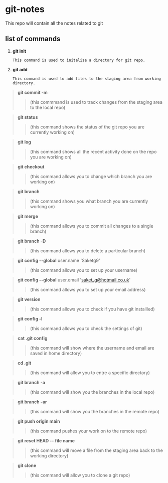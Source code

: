 # git-notes

This repo will contain all the notes related to git 

## list of commands 

1. **git init**   
    ```
    This command is used to initalize a directory for git repo.      
    ```

1. **git add**   
    ```
    This command is used to add files to the staging area from working directory.
    ```
    
>**git commit -m**  
>
>>(this commmand is used to track changes from the staging area to the local repo)  

>**git status**    
>
>>(this command shows the status of the git repo you are currently working on)  

>**git log**    
>
>>(this command shows all the recent activity done on the repo you are working on)  

>**git checkout**    
>
>>(this command allows you to change which branch you are working on)   

>**git branch**    
>
>>(this command shows you what branch you are currently working on)   

>**git merge**   
>
>>(this command allows you to commit all changes to a single branch)   

>**git branch -D**   
>
>>(this command allows you to delete a particular branch)     

>**git config --global** user.name 'Saketg9'  
>
>>(this command allows you to set up your username)   

>**git config --global** user.email 'saket_g@hotmail.co.uk'    
>
>>(this command allows you to set up your email address)   

>**git version**  
>
>>(this command allows you to check if you have git installled)   

>**git config -l**   
>
>>(this command allows you to check the settings of git)  

>**cat .git config**  
>
>>(this command will show where the username and email are saved in home directory)

>**cd .git**  
>
>>(this command will allow you to entre a specific directory)

>**git branch -a**  
>
>>(this command will show you the branches in the local repo)

>**git branch -ar**  
>
>>(this command will show you the branches in the remote repo)

>**git push origin main**  
>
>>(this command pushes your work on to the remote repo)

>**git reset HEAD -- file name**  
>
>>(this command will move a file from the staging area back to the working directory)

>**git clone**
>
>>(this command will allow you to clone a git repo)
